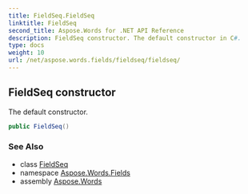 ```yaml
---
title: FieldSeq.FieldSeq
linktitle: FieldSeq
second_title: Aspose.Words for .NET API Reference
description: FieldSeq constructor. The default constructor in C#.
type: docs
weight: 10
url: /net/aspose.words.fields/fieldseq/fieldseq/
---
```

## FieldSeq constructor

The default constructor.

```csharp
public FieldSeq()
```

### See Also

* class [FieldSeq](../)
* namespace [Aspose.Words.Fields](../../fieldseq/)
* assembly [Aspose.Words](../../../)
